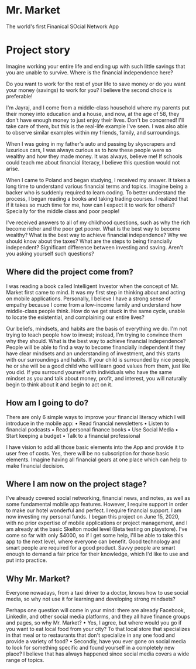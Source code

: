 # Mr. Market
The world's first Finanical SOcial Network App 

# Project story 

Imagine working your entire life and ending up with such little savings that you are unable to survive. Where is the financial independence here?

Do you want to work for the rest of your life to save money or do you want your money (savings) to work for you? I believe the second choice is preferable!

I'm Jayraj, and I come from a middle-class household where my parents put their money into education and a house, and now, at the age of 58, they don't have enough money to just enjoy their lives. Don't be concerned! I'll take care of them, but this is the real-life example I've seen. I was also able to observe similar examples within my friends, family, and surroundings.

When I was going in my father's auto and passing by skyscrapers and luxurious cars, I was always curious as to how these people were so wealthy and how they made money. It was always, believe me! If schools could teach me about financial literacy, I believe this question would not arise.

When I came to Poland and began studying, I received my answer. It takes a long time to understand various financial terms and topics. Imagine being a backer who is suddenly required to learn coding. To better understand the process, I began reading a books and taking trading courses. I realized that if it takes so much time for me, how can I expect it to work for others? Specially for the middle class and poor people! 

I've received answers to all of my childhood questions, such as why the rich become richer and the poor get poorer. What is the best way to become wealthy? What is the best way to achieve financial independence? Why we should know about the taxes?  What are the steps to being financially independent? Significant difference between investing and saving.
Aren't you asking yourself such questions?

## Where did the project come from? 
I was reading a book called Intelligent Investor when the concept of Mr. Market first came to mind. It was my first step in thinking about and acting on mobile applications.
Personally, I believe I have a strong sense of empathy because I come from a low-income family and understand how middle-class people think. How do we get stuck in the same cycle, unable to locate the existential, and complaining our entire lives?

Our beliefs, mindsets, and habits are the basis of everything we do. I'm not trying to teach people how to invest; instead, I'm trying to convince them why they should. What is the best way to achieve financial independence? People will be able to find a way to become financially independent if they have clear mindsets and an understanding of investment, and this starts with our surroundings and habits. If your child is surrounded by nice people, he or she will be a good child who will learn good values from them, just like you did. If you surround yourself with individuals who have the same mindset as you and talk about money, profit, and interest, you will naturally begin to think about it and begin to act on it.

## How am I going to do? 
There are only 6 simple ways to improve your financial literacy which I will introduce in the mobile app:
•	Read financial newsletters
•	Listen to financial podcasts
•	Read personal finance books
•	Use Social Media
•	Start keeping a budget
•	Talk to a financial professional 

I have vision to add all those basic elements into the App and provide it to user free of costs. Yes, there will be no subscription for those basic elements. Imagine having all financial gears at one place which can help to make financial decision. 

## Where I am now on the project stage? 
I've already covered social networking, financial news, and notes, as well as some fundamental mobile app features. However, I require support in order to make our hotel wonderful and perfect. I require financial support. I am now investing my personal funds. I began this project on June 15, 2020, with no prior expertise of mobile applications or project management, and I am already at the basic Skelton model level (Beta testing on playstore). 
I've come so far with only $4000, so if I get some help, I'll be able to take this app to the next level, where everyone can benefit. 
Good technology and smart people are required for a good product. Savvy people are smart enough to demand a fair price for their knowledge, which I'd like to use and put into practice.

## Why Mr. Market? 
Everyone nowadays, from a taxi driver to a doctor, knows how to use social media, so why not use it for learning and developing strong mindsets?

Perhaps one question will come in your mind: there are already Facebook, LinkedIn, and other social media platforms, and they all have finance groups and pages, so why Mr. Market?
•	Yes, I agree, but where would you go if you want to eat local food from your city? To that local store that specializes in that meal or to restaurants that don't specialize in any one food and provide a variety of food?
•	Secondly, have you ever gone on social media to look for something specific and found yourself in a completely new place? I believe that has always happened since social media covers a wide range of topics.

